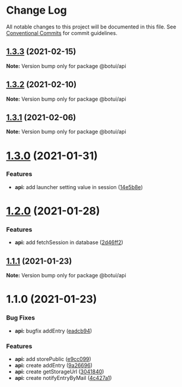 # Change Log

All notable changes to this project will be documented in this file.
See [Conventional Commits](https://conventionalcommits.org) for commit guidelines.

## [1.3.3](https://github.com/aiji42/botui-child-next/compare/@botui/api@1.3.2...@botui/api@1.3.3) (2021-02-15)

**Note:** Version bump only for package @botui/api





## [1.3.2](https://github.com/aiji42/botui-child-next/compare/@botui/api@1.3.1...@botui/api@1.3.2) (2021-02-10)

**Note:** Version bump only for package @botui/api





## [1.3.1](https://github.com/aiji42/botui-child-next/compare/@botui/api@1.3.0...@botui/api@1.3.1) (2021-02-06)

**Note:** Version bump only for package @botui/api





# [1.3.0](https://github.com/aiji42/botui-child-next/compare/@botui/api@1.2.0...@botui/api@1.3.0) (2021-01-31)


### Features

* **api:** add launcher setting value in session ([14e5b8e](https://github.com/aiji42/botui-child-next/commit/14e5b8e12d3655f7c618d96e1a3f9e90708773f8))





# [1.2.0](https://github.com/aiji42/botui-child-next/compare/@botui/api@1.1.1...@botui/api@1.2.0) (2021-01-28)


### Features

* **api:** add fetchSession in database ([2d46ff2](https://github.com/aiji42/botui-child-next/commit/2d46ff24e389358632364ea4279610d638616cf0))





## [1.1.1](https://github.com/aiji42/botui-child-next/compare/@botui/api@1.1.0...@botui/api@1.1.1) (2021-01-23)

**Note:** Version bump only for package @botui/api





# 1.1.0 (2021-01-23)


### Bug Fixes

* **api:** bugfix addEntry ([eadcb94](https://github.com/aiji42/botui-child-next/commit/eadcb948b6d9e10e160d28b13789953becf1463f))


### Features

* **api:** add storePublic ([e9cc099](https://github.com/aiji42/botui-child-next/commit/e9cc0993918fa1710699e22244745f58fab206e7))
* **api:** create addEntry ([9a26696](https://github.com/aiji42/botui-child-next/commit/9a266967cff08413dcbddbe8ecc1705b348816bd))
* **api:** create getStorageUrl ([3041840](https://github.com/aiji42/botui-child-next/commit/3041840ca38e629933e993fa5560ffa3d7282428))
* **api:** create notifyEntryByMail ([4c427a1](https://github.com/aiji42/botui-child-next/commit/4c427a1f9a78d3a7339542bc464271ba37d09019))
